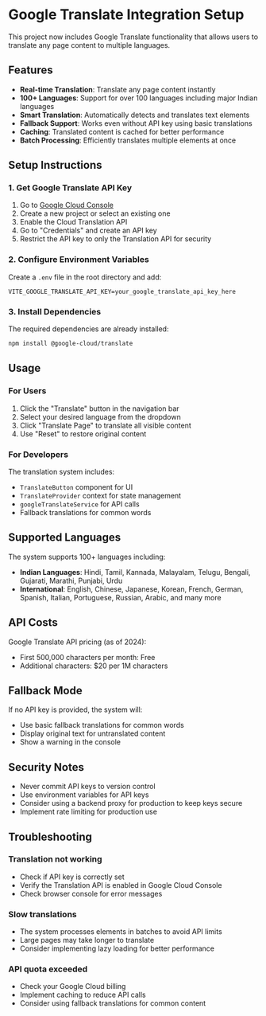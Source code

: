 # Google Translate Integration Setup

This project now includes Google Translate functionality that allows users to translate any page content to multiple languages.

## Features

- **Real-time Translation**: Translate any page content instantly
- **100+ Languages**: Support for over 100 languages including major Indian languages
- **Smart Translation**: Automatically detects and translates text elements
- **Fallback Support**: Works even without API key using basic translations
- **Caching**: Translated content is cached for better performance
- **Batch Processing**: Efficiently translates multiple elements at once

## Setup Instructions

### 1. Get Google Translate API Key

1. Go to [Google Cloud Console](https://console.cloud.google.com/)
2. Create a new project or select an existing one
3. Enable the Cloud Translation API
4. Go to "Credentials" and create an API key
5. Restrict the API key to only the Translation API for security

### 2. Configure Environment Variables

Create a `.env` file in the root directory and add:

```env
VITE_GOOGLE_TRANSLATE_API_KEY=your_google_translate_api_key_here
```

### 3. Install Dependencies

The required dependencies are already installed:

```bash
npm install @google-cloud/translate
```

## Usage

### For Users

1. Click the "Translate" button in the navigation bar
2. Select your desired language from the dropdown
3. Click "Translate Page" to translate all visible content
4. Use "Reset" to restore original content

### For Developers

The translation system includes:

- `TranslateButton` component for UI
- `TranslateProvider` context for state management
- `googleTranslateService` for API calls
- Fallback translations for common words

## Supported Languages

The system supports 100+ languages including:

- **Indian Languages**: Hindi, Tamil, Kannada, Malayalam, Telugu, Bengali, Gujarati, Marathi, Punjabi, Urdu
- **International**: English, Chinese, Japanese, Korean, French, German, Spanish, Italian, Portuguese, Russian, Arabic, and many more

## API Costs

Google Translate API pricing (as of 2024):
- First 500,000 characters per month: Free
- Additional characters: $20 per 1M characters

## Fallback Mode

If no API key is provided, the system will:
- Use basic fallback translations for common words
- Display original text for untranslated content
- Show a warning in the console

## Security Notes

- Never commit API keys to version control
- Use environment variables for API keys
- Consider using a backend proxy for production to keep keys secure
- Implement rate limiting for production use

## Troubleshooting

### Translation not working
- Check if API key is correctly set
- Verify the Translation API is enabled in Google Cloud Console
- Check browser console for error messages

### Slow translations
- The system processes elements in batches to avoid API limits
- Large pages may take longer to translate
- Consider implementing lazy loading for better performance

### API quota exceeded
- Check your Google Cloud billing
- Implement caching to reduce API calls
- Consider using fallback translations for common content
